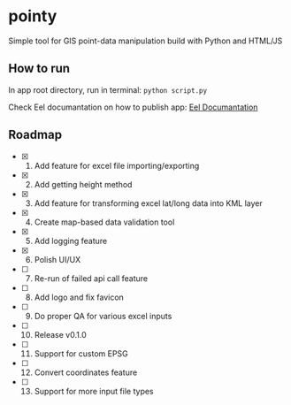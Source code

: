 # pointy
Simple tool for GIS point-data manipulation build with Python and HTML/JS

## How to run 

In app root directory, run in terminal:
`python script.py`

Check Eel documantation on how to publish app:
[Eel Documantation](https://github.com/python-eel/Eel/tree/main?tab=readme-ov-file#starting-the-app)

## Roadmap

- [x] 1. Add feature for excel file importing/exporting

- [x] 2. Add getting height method

- [x] 3. Add feature for transforming excel lat/long data into KML layer

- [x] 4. Create map-based data validation tool

- [x] 5. Add logging feature

- [x] 6. Polish UI/UX

- [ ] 7. Re-run of failed api call feature

- [ ] 8. Add logo and fix favicon

- [ ] 9. Do proper QA for various excel inputs

- [ ] 10. Release v0.1.0

- [ ] 11. Support for custom EPSG

- [ ] 12. Convert coordinates feature

- [ ] 13. Support for more input file types


